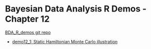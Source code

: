# Bayesian Data Analysis R Demos - Chapter 12

[BDA_R_demos git repo](https://github.com/avehtari/BDA_R_demos/)

- [demo12_1: Static Hamiltonian Monte Carlo illustration](https://avehtari.github.io/BDA_R_demos/demos_ch12/demo12_1.html)
